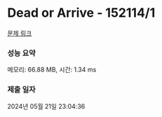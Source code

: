 # Dead or Arrive - 152114/1 

[문제 링크](https://level.goorm.io/exam/152114/%ED%98%84%EB%8C%80%EB%AA%A8%EB%B9%84%EC%8A%A4-%EC%98%88%EC%84%A0-dead-or-arrive/quiz/1) 

### 성능 요약

메모리: 66.88 MB, 시간: 1.34 ms

### 제출 일자

2024년 05월 21일 23:04:36

